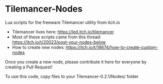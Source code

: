 # Tilemancer-Nodes
Lua scripts for the freeware Tilemancer utility from itch.io

* Tilemancer lives here: https://led.itch.io/tilemancer
* Most of these scripts came from this thread: https://itch.io/t/20023/post-your-nodes-below
* How to create new nodes: https://itch.io/t/18674/how-to-create-custom-nodes

Once you create a new node, please contribute it here for everyone by creating a Pull Request!

To use this code, copy files to your Tilemancer-0.2.1/Nodes/ folder
